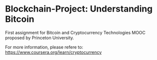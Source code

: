 # Blockchain-Project: Understanding Bitcoin

First assignment for Bitcoin and Cryptocurrency Technologies MOOC proposed by Princeton University. 

For more information, please refere to: https://www.coursera.org/learn/cryptocurrency

